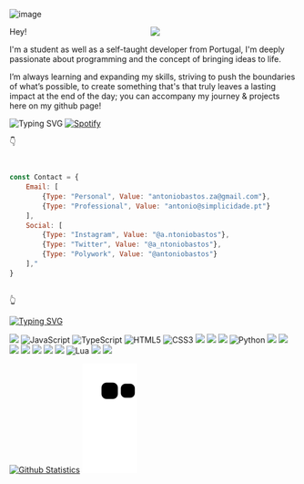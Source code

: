 ![image](https://user-images.githubusercontent.com/51927118/168916316-896fa9b9-6c79-4046-ab15-a1f933cb799b.png)

 
<a href="https://app.daily.dev/Scxipted" target="_blank">
    <img
      width="256"
      align="right"
      src="https://api.daily.dev/devcards/b8632a518c1143cfa11f02c6062804de.png?r=008"
    />
</a>

Hey!

I'm a student as well as a self-taught developer from Portugal, I'm deeply passionate about programming and the concept of bringing ideas to life.
 
I’m always learning and expanding my skills, striving to push the boundaries of what’s possible, to create something that's that truly leaves a lasting impact at the end of the day; you can accompany my journey & projects here on my github page!

![Typing SVG](https://readme-typing-svg.herokuapp.com?font=Ubuntu&size=25&color=33B9E6&lines=Currently+vibin'+to%3A+)
[![Spotify](https://scxipted.vercel.app/api/spotify)](https://open.spotify.com/user/k287660zgvjokrs3m4l0zqnh9)

👇
#

```javascript
const Contact = {
    Email: [
        {Type: "Personal", Value: "antoniobastos.za@gmail.com"},
        {Type: "Professional", Value: "antonio@simplicidade.pt"}
    ],
    Social: [
        {Type: "Instagram", Value: "@a.ntoniobastos"},
        {Type: "Twitter", Value: "@a_ntoniobastos"},
        {Type: "Polywork", Value: "@antoniobastos"}
    ],"
}
```
## 
👆
 
[![Typing SVG](https://readme-typing-svg.herokuapp.com?font=Ubuntu&size=25&color=33B9E6&lines=Currently+specialising+in%3A)](https://readme-typing-svg.herokuapp.com/?font=Ubuntu&size=25&color=33B9E6&lines=My+work+flow%3A)
 
<img src="https://img.shields.io/badge/c++%20-%2300599C.svg?&style=for-the-badge&logo=c%2B%2B&ogoColor=white"/> ![JavaScript](https://img.shields.io/badge/javascript-%23323330.svg?style=for-the-badge&logo=javascript&logoColor=%23F7DF1E) ![TypeScript](https://img.shields.io/badge/typescript-%23007ACC.svg?style=for-the-badge&logo=typescript&logoColor=white) ![HTML5](https://img.shields.io/badge/html5-%23E34F26.svg?style=for-the-badge&logo=html5&logoColor=white) ![CSS3](https://img.shields.io/badge/css3-%231572B6.svg?style=for-the-badge&logo=css3&logoColor=white) <img src="https://img.shields.io/badge/react%20-%2320232a.svg?&style=for-the-badge&logo=react&logoColor=%2361DAFB"/> <img src="https://img.shields.io/badge/react_native%20-%2320232a.svg?&style=for-the-badge&logo=react&logoColor=%2361DAFB"/> <img src="https://img.shields.io/badge/node.js%20-%2343853D.svg?&style=for-the-badge&logo=node.js&logoColor=white"/>
 ![Python](https://img.shields.io/badge/python-3670A0?style=for-the-badge&logo=python&logoColor=ffdd54) <img src="https://img.shields.io/badge/Jupyter%20-%23F37626.svg?&style=for-the-badge&logo=Jupyter&logoColor=white" /> <img src="https://img.shields.io/badge/Keras%20-%23D00000.svg?&style=for-the-badge&logo=Keras&logoColor=white"/> <img src="https://img.shields.io/badge/TensorFlow%20-%23FF6F00.svg?&style=for-the-badge&logo=TensorFlow&logoColor=white" /> <img src="https://img.shields.io/badge/PyTorch%20-%23EE4C2C.svg?&style=for-the-badge&logo=PyTorch&logoColor=white" /> <img src="https://img.shields.io/badge/pandas%20-%23150458.svg?&style=for-the-badge&logo=pandas&logoColor=white" /> <img src="https://img.shields.io/badge/numpy%20-%23013243.svg?&style=for-the-badge&logo=numpy&logoColor=white" /> <img src="https://img.shields.io/badge/firebase%20-%23039BE5.svg?&style=for-the-badge&logo=firebase"/> ![Lua](https://img.shields.io/badge/lua-%232C2D72.svg?style=for-the-badge&logo=lua&logoColor=white) <img src="https://img.shields.io/badge/mysql-%2300f.svg?&style=for-the-badge&logo=mysql&logoColor=white"/> <img src ="https://img.shields.io/badge/MongoDB-%234ea94b.svg?&style=for-the-badge&logo=mongodb&logoColor=white"/>

[![Github Statistics](https://github-readme-stats.vercel.app/api?username=antonio-bastos)](https://github.com/Scxipted)
![Snake](https://github.com/antonio-bastos/antonio-bastos/blob/output/github-contribution-grid-snake.svg)

#
